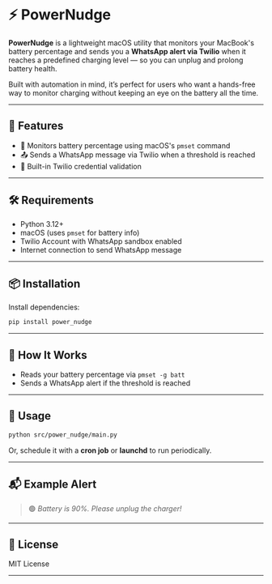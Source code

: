 # ⚡ PowerNudge

**PowerNudge** is a lightweight macOS utility that monitors your MacBook's battery percentage and sends you a **WhatsApp
alert via Twilio** when it reaches a predefined charging level — so you can unplug and prolong battery health.

Built with automation in mind, it’s perfect for users who want a hands-free way to monitor charging without keeping an
eye on the battery all the time.

---

## 🚀 Features

* 🔋 Monitors battery percentage using macOS's `pmset` command
* 📤 Sends a WhatsApp message via Twilio when a threshold is reached
* 🧪 Built-in Twilio credential validation

---

## 🛠 Requirements

* Python 3.12+
* macOS (uses `pmset` for battery info)
* Twilio Account with WhatsApp sandbox enabled
* Internet connection to send WhatsApp message

---

## 📦 Installation

Install dependencies:

```bash
pip install power_nudge
```

---

## 🧠 How It Works

* Reads your battery percentage via `pmset -g batt`
* Sends a WhatsApp alert if the threshold is reached

---

## 🧪 Usage

```bash
python src/power_nudge/main.py
```

Or, schedule it with a **cron job** or **launchd** to run periodically.

---

## 📬 Example Alert

> 🟢 *Battery is 90%. Please unplug the charger!*

---

## 📄 License

MIT License

---